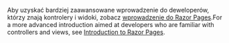 <span data-ttu-id="6f305-101">Aby uzyskać bardziej zaawansowane wprowadzenie do deweloperów, którzy znają kontrolery i widoki, zobacz [wprowadzenie do Razor Pages](xref:razor-pages/index).</span><span class="sxs-lookup"><span data-stu-id="6f305-101">For a more advanced introduction aimed at developers who are familiar with controllers and views, see [Introduction to Razor Pages](xref:razor-pages/index).</span></span>
